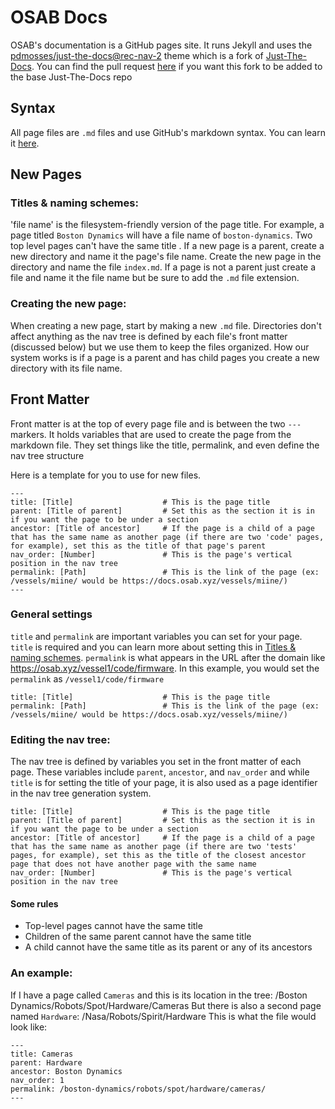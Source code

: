 # OSAB Docs

OSAB's documentation is a GitHub pages site. It runs Jekyll and uses the [pdmosses/just-the-docs@rec-nav-2](https://github.com/pdmosses/just-the-docs/tree/combination-rec-nav) theme which is a fork of [Just-The-Docs](https://pmarsceill.github.io/just-the-docs/). You can find the pull request [here](https://github.com/pmarsceill/just-the-docs/pull/462) if you want this fork to be added to the base Just-The-Docs repo

## Syntax
All page files are `.md` files and use GitHub's markdown syntax. You can learn it [here](https://guides.github.com/features/mastering-markdown/).

## New Pages
### Titles & naming schemes:
'file name' is the filesystem-friendly version of the page title. For example, a page titled `Boston Dynamics` will have a file name of `boston-dynamics`. Two top level pages can't have the same title .
If a new page is a parent, create a new directory and name it the page's file name. Create the new page in the directory and name the file `index.md`. If a page is not a parent just create a file and name it the file name but be sure to add the `.md` file extension.

### Creating the new page:
When creating a new page, start by making a new `.md` file. Directories don't affect anything as the nav tree is defined by each file's front matter (discussed below) but we use them to keep the files organized. How our system works is if a page is a parent and has child pages you create a new directory with its file name. 

## Front Matter
Front matter is at the top of every page file and is between the two `---` markers. It holds variables that are used to create the page from the markdown file. They set things like the title, permalink, and even define the nav tree structure

Here is a template for you to use for new files.
```
---
title: [Title]                    # This is the page title
parent: [Title of parent]         # Set this as the section it is in if you want the page to be under a section
ancestor: [Title of ancestor]     # If the page is a child of a page that has the same name as another page (if there are two 'code' pages, for example), set this as the title of that page's parent
nav_order: [Number]               # This is the page's vertical position in the nav tree
permalink: [Path]                 # This is the link of the page (ex: /vessels/miine/ would be https://docs.osab.xyz/vessels/miine/)
---
```

### General settings
`title` and `permalink` are important variables you can set for your page. `title` is required and you can learn more about setting this in [Titles & naming schemes](#titles--naming-schemes). `permalink` is what appears in the URL after the domain like https://osab.xyz/vessel1/code/firmware. In this example, you would set the `permalink` as `/vessel1/code/firmware`
```
title: [Title]                    # This is the page title
permalink: [Path]                 # This is the link of the page (ex: /vessels/miine/ would be https://docs.osab.xyz/vessels/miine/)
```

### Editing the nav tree:
The nav tree is defined by variables you set in the front matter of each page. These variables include `parent`, `ancestor`, and `nav_order` and while `title` is for setting the title of your page, it is also used as a page identifier in the nav tree generation system.
```
title: [Title]                    # This is the page title
parent: [Title of parent]         # Set this as the section it is in if you want the page to be under a section
ancestor: [Title of ancestor]     # If the page is a child of a page that has the same name as another page (if there are two 'tests' pages, for example), set this as the title of the closest ancestor page that does not have another page with the same name
nav_order: [Number]               # This is the page's vertical position in the nav tree
```

#### Some rules
- Top-level pages cannot have the same title
- Children of the same parent cannot have the same title
- A child cannot have the same title as its parent or any of its ancestors

### An example:
If I have a page called `Cameras` and this is its location in the tree:
/Boston Dynamics/Robots/Spot/Hardware/Cameras
But there is also a second page named `Hardware`:
/Nasa/Robots/Spirit/Hardware
This is what the file would look like:
```
---
title: Cameras
parent: Hardware
ancestor: Boston Dynamics
nav_order: 1
permalink: /boston-dynamics/robots/spot/hardware/cameras/
---
```
